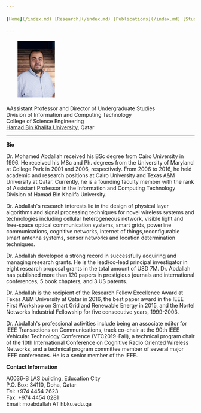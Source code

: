 ```yaml
---

[Home](/index.md) [Research](/index.md) [Publications](/index.md) [Students](/index.md) [Teaching](/index.md)

---
```


<img src="/images/Abdallah.jpg" hspace="30" vspace="4" height="150" width="100"> 

AAssistant Professor and Director of Undergraduate Studies <br>
Division of Information and Computing Technology <br>
College of Science Engineering <br>
[Hamad Bin Khalifa University](https://hbku.edu.qa/), Qatar

---
**Bio**

Dr. Mohamed Abdallah received his BSc degree from Cairo University in 1996. He received his MSc and Ph. degrees from the University of Maryland at College Park in 2001 and 2006, respectively. From 2006 to 2016, he held academic and research positions at Cairo University and Texas A&M University at Qatar. Currently, he is a founding faculty member with the rank of Assistant Professor in the Information and Computing Technology Division of Hamad Bin Khalifa University.
 
Dr. Abdallah's research interests lie in the design of physical layer algorithms and signal processing techniques for novel wireless systems and technologies including cellular heterogeneous network, visible light and free-space optical communication systems, smart grids, powerline communications, cognitive networks, internet of things,reconfigurable smart antenna systems, sensor networks and location determination techniques.

Dr. Abdallah developed a strong record in successfully acquiring and managing research grants. He is the lead/co-lead principal investigator in eight research proposal grants in the total amount of USD 7M. Dr. Abdallah has published more than 120 papers in prestigious journals and international conferences, 5 book chapters, and 3 US patents. 

Dr. Abdallah is the recipient of the Research Fellow Excellence Award at Texas A&M University at Qatar in 2016, the best paper award in the IEEE First Workshop on Smart Grid and Renewable Energy in 2015, and the Nortel Networks Industrial Fellowship for five consecutive years, 1999-2003. 

Dr. Abdallah's professional activities include being an associate editor for IEEE Transactions on Communications, track co-chair at the 90th IEEE Vehicular Technology Conference (VTC2019-Fall), a technical program chair of the 10th International Conference on Cognitive Radio Oriented Wireless Networks, and a technical program committee member of several major IEEE conferences. He is a senior member of the IEEE.
 
**Contact Information**


A0036-B LAS building, Education City <br>
P.O. Box: 34110, Doha, Qatar<br>
Tel: +974 4454 2623 <br>
Fax: +974 4454 0281 <br>
Email: moabdallah AT hbku.edu.qa
